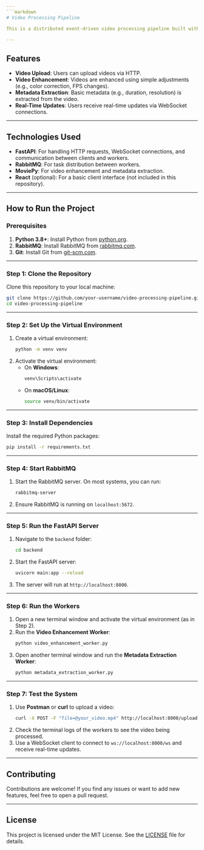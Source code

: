 ```yaml
---
```markdown
# Video Processing Pipeline

This is a distributed event-driven video processing pipeline built with **FastAPI**, **RabbitMQ**, and **Python**. The system allows users to upload videos, enhance them (e.g., adjust colors, FPS), and extract metadata (e.g., duration, resolution).

---
```


## Features
- **Video Upload**: Users can upload videos via HTTP.
- **Video Enhancement**: Videos are enhanced using simple adjustments (e.g., color correction, FPS changes).
- **Metadata Extraction**: Basic metadata (e.g., duration, resolution) is extracted from the video.
- **Real-Time Updates**: Users receive real-time updates via WebSocket connections.

---

## Technologies Used
- **FastAPI**: For handling HTTP requests, WebSocket connections, and communication between clients and workers.
- **RabbitMQ**: For task distribution between workers.
- **MoviePy**: For video enhancement and metadata extraction.
- **React** (optional): For a basic client interface (not included in this repository).

---

## How to Run the Project

### Prerequisites
1. **Python 3.8+**: Install Python from [python.org](https://www.python.org/).
2. **RabbitMQ**: Install RabbitMQ from [rabbitmq.com](https://www.rabbitmq.com/).
3. **Git**: Install Git from [git-scm.com](https://git-scm.com/).

---

### Step 1: Clone the Repository
Clone this repository to your local machine:
```bash
git clone https://github.com/your-username/video-processing-pipeline.git
cd video-processing-pipeline
```

---

### Step 2: Set Up the Virtual Environment
1. Create a virtual environment:
   ```bash
   python -m venv venv
   ```
2. Activate the virtual environment:
   - On **Windows**:
     ```bash
     venv\Scripts\activate
     ```
   - On **macOS/Linux**:
     ```bash
     source venv/bin/activate
     ```

---

### Step 3: Install Dependencies
Install the required Python packages:
```bash
pip install -r requirements.txt
```

---

### Step 4: Start RabbitMQ
1. Start the RabbitMQ server. On most systems, you can run:
   ```bash
   rabbitmq-server
   ```
2. Ensure RabbitMQ is running on `localhost:5672`.

---

### Step 5: Run the FastAPI Server
1. Navigate to the `backend` folder:
   ```bash
   cd backend
   ```
2. Start the FastAPI server:
   ```bash
   uvicorn main:app --reload
   ```
3. The server will run at `http://localhost:8000`.

---

### Step 6: Run the Workers
1. Open a new terminal window and activate the virtual environment (as in Step 2).
2. Run the **Video Enhancement Worker**:
   ```bash
   python video_enhancement_worker.py
   ```
3. Open another terminal window and run the **Metadata Extraction Worker**:
   ```bash
   python metadata_extraction_worker.py
   ```

---

### Step 7: Test the System
1. Use **Postman** or **curl** to upload a video:
   ```bash
   curl -X POST -F "file=@your_video.mp4" http://localhost:8000/upload
   ```
2. Check the terminal logs of the workers to see the video being processed.
3. Use a WebSocket client to connect to `ws://localhost:8000/ws` and receive real-time updates.

---

## Contributing
Contributions are welcome! If you find any issues or want to add new features, feel free to open a pull request.

---

## License
This project is licensed under the MIT License. See the [LICENSE](LICENSE) file for details.
